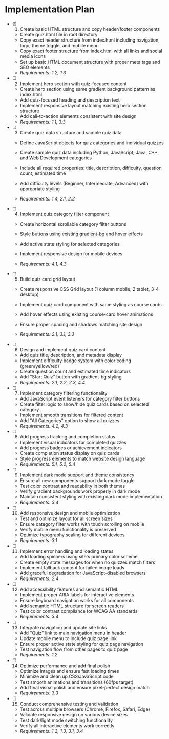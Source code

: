 # Implementation Plan

- [x] 1. Create basic HTML structure and copy header/footer components



  - Create quiz.html file in root directory
  - Copy exact header structure from index.html including navigation, logo, theme toggle, and mobile menu
  - Copy exact footer structure from index.html with all links and social media icons
  - Set up basic HTML document structure with proper meta tags and SEO elements
  - _Requirements: 1.2, 1.3_


- [ ] 2. Implement hero section with quiz-focused content
  - Create hero section using same gradient background pattern as index.html
  - Add quiz-focused heading and description text
  - Implement responsive layout matching existing hero section structure
  - Add call-to-action elements consistent with site design
  - _Requirements: 1.1, 3.3_


- [ ] 3. Create quiz data structure and sample quiz data
  - Define JavaScript objects for quiz categories and individual quizzes
  - Create sample quiz data including Python, JavaScript, Java, C++, and Web Development categories
  - Include all required properties: title, description, difficulty, question count, estimated time
  - Add difficulty levels (Beginner, Intermediate, Advanced) with appropriate styling

  - _Requirements: 1.4, 2.1, 2.2_

- [ ] 4. Implement quiz category filter component
  - Create horizontal scrollable category filter buttons
  - Style buttons using existing gradient-bg and hover effects
  - Add active state styling for selected categories

  - Implement responsive design for mobile devices
  - _Requirements: 4.1, 4.3_

- [ ] 5. Build quiz card grid layout
  - Create responsive CSS Grid layout (1 column mobile, 2 tablet, 3-4 desktop)
  - Implement quiz card component with same styling as course cards

  - Add hover effects using existing course-card hover animations
  - Ensure proper spacing and shadows matching site design
  - _Requirements: 2.1, 3.1, 3.3_

- [ ] 6. Design and implement quiz card content
  - Add quiz title, description, and metadata display
  - Implement difficulty badge system with color coding (green/yellow/red)
  - Create question count and estimated time indicators
  - Add "Start Quiz" button with gradient-bg styling
  - _Requirements: 2.1, 2.2, 2.3, 4.4_

- [ ] 7. Implement category filtering functionality
  - Add JavaScript event listeners for category filter buttons
  - Create filter logic to show/hide quiz cards based on selected category
  - Implement smooth transitions for filtered content
  - Add "All Categories" option to show all quizzes
  - _Requirements: 4.2, 4.3_

- [ ] 8. Add progress tracking and completion status
  - Implement visual indicators for completed quizzes
  - Add progress badges or achievement indicators
  - Create completion status display on quiz cards
  - Style progress elements to match website design language
  - _Requirements: 5.1, 5.2, 5.4_

- [ ] 9. Implement dark mode support and theme consistency
  - Ensure all new components support dark mode toggle
  - Test color contrast and readability in both themes
  - Verify gradient backgrounds work properly in dark mode
  - Maintain consistent styling with existing dark mode implementation
  - _Requirements: 3.4_

- [ ] 10. Add responsive design and mobile optimization
  - Test and optimize layout for all screen sizes
  - Ensure category filter works with touch scrolling on mobile
  - Verify mobile menu functionality is preserved
  - Optimize typography scaling for different devices
  - _Requirements: 3.1_

- [ ] 11. Implement error handling and loading states
  - Add loading spinners using site's primary color scheme
  - Create empty state messages for when no quizzes match filters
  - Implement fallback content for failed image loads
  - Add graceful degradation for JavaScript-disabled browsers
  - _Requirements: 2.4_

- [ ] 12. Add accessibility features and semantic HTML
  - Implement proper ARIA labels for interactive elements
  - Ensure keyboard navigation works for all components
  - Add semantic HTML structure for screen readers
  - Test color contrast compliance for WCAG AA standards
  - _Requirements: 3.4_

- [ ] 13. Integrate navigation and update site links
  - Add "Quiz" link to main navigation menu in header
  - Update mobile menu to include quiz page link
  - Ensure proper active state styling for quiz page navigation
  - Test navigation flow from other pages to quiz page
  - _Requirements: 1.2_

- [ ] 14. Optimize performance and add final polish
  - Optimize images and ensure fast loading times
  - Minimize and clean up CSS/JavaScript code
  - Test smooth animations and transitions (60fps target)
  - Add final visual polish and ensure pixel-perfect design match
  - _Requirements: 3.3_

- [ ] 15. Conduct comprehensive testing and validation
  - Test across multiple browsers (Chrome, Firefox, Safari, Edge)
  - Validate responsive design on various device sizes
  - Test dark/light mode switching functionality
  - Verify all interactive elements work correctly
  - _Requirements: 1.2, 1.3, 3.1, 3.4_